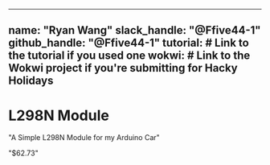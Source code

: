 
---
name: "Ryan Wang"
slack_handle: "@Ffive44-1"
github_handle: "@Ffive44-1"
tutorial: # Link to the tutorial if you used one
wokwi: # Link to the Wokwi project if you're submitting for Hacky Holidays
---

# L298N Module

<!-- Describe your board in 2-3 sentences. What are you making? What will it do? -->
"A Simple L298N Module for my Arduino Car"
<!-- How much is it going to cost? -->
"$62.73"
<!-- Tell us a little bit about your design process. What were some challenges? What helped? ***Totally optional*** -->
